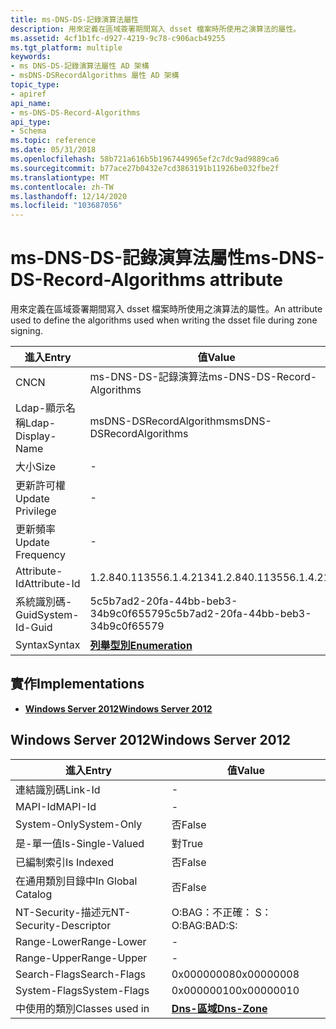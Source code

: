 ```yaml
---
title: ms-DNS-DS-記錄演算法屬性
description: 用來定義在區域簽署期間寫入 dsset 檔案時所使用之演算法的屬性。
ms.assetid: 4cf1b1fc-d927-4219-9c78-c906acb49255
ms.tgt_platform: multiple
keywords:
- ms DNS-DS-記錄演算法屬性 AD 架構
- msDNS-DSRecordAlgorithms 屬性 AD 架構
topic_type:
- apiref
api_name:
- ms-DNS-DS-Record-Algorithms
api_type:
- Schema
ms.topic: reference
ms.date: 05/31/2018
ms.openlocfilehash: 58b721a616b5b1967449965ef2c7dc9ad9889ca6
ms.sourcegitcommit: b77ace27b0432e7cd3863191b11926be032fbe2f
ms.translationtype: MT
ms.contentlocale: zh-TW
ms.lasthandoff: 12/14/2020
ms.locfileid: "103687056"
---
```

# <a name="ms-dns-ds-record-algorithms-attribute"></a><span data-ttu-id="59633-105">ms-DNS-DS-記錄演算法屬性</span><span class="sxs-lookup"><span data-stu-id="59633-105">ms-DNS-DS-Record-Algorithms attribute</span></span>

<span data-ttu-id="59633-106">用來定義在區域簽署期間寫入 dsset 檔案時所使用之演算法的屬性。</span><span class="sxs-lookup"><span data-stu-id="59633-106">An attribute used to define the algorithms used when writing the dsset file during zone signing.</span></span>



| <span data-ttu-id="59633-107">進入</span><span class="sxs-lookup"><span data-stu-id="59633-107">Entry</span></span> | <span data-ttu-id="59633-108">值</span><span class="sxs-lookup"><span data-stu-id="59633-108">Value</span></span> |
|-------------------|--------------------------------------|
| <span data-ttu-id="59633-109">CN</span><span class="sxs-lookup"><span data-stu-id="59633-109">CN</span></span>                | <span data-ttu-id="59633-110">ms-DNS-DS-記錄演算法</span><span class="sxs-lookup"><span data-stu-id="59633-110">ms-DNS-DS-Record-Algorithms</span></span>          |
| <span data-ttu-id="59633-111">Ldap-顯示名稱</span><span class="sxs-lookup"><span data-stu-id="59633-111">Ldap-Display-Name</span></span> | <span data-ttu-id="59633-112">msDNS-DSRecordAlgorithms</span><span class="sxs-lookup"><span data-stu-id="59633-112">msDNS-DSRecordAlgorithms</span></span>             |
| <span data-ttu-id="59633-113">大小</span><span class="sxs-lookup"><span data-stu-id="59633-113">Size</span></span>              | \-                                   |
| <span data-ttu-id="59633-114">更新許可權</span><span class="sxs-lookup"><span data-stu-id="59633-114">Update Privilege</span></span>  | \-                                   |
| <span data-ttu-id="59633-115">更新頻率</span><span class="sxs-lookup"><span data-stu-id="59633-115">Update Frequency</span></span>  | \-                                   |
| <span data-ttu-id="59633-116">Attribute-Id</span><span class="sxs-lookup"><span data-stu-id="59633-116">Attribute-Id</span></span>      | <span data-ttu-id="59633-117">1.2.840.113556.1.4.2134</span><span class="sxs-lookup"><span data-stu-id="59633-117">1.2.840.113556.1.4.2134</span></span>              |
| <span data-ttu-id="59633-118">系統識別碼-Guid</span><span class="sxs-lookup"><span data-stu-id="59633-118">System-Id-Guid</span></span>    | <span data-ttu-id="59633-119">5c5b7ad2-20fa-44bb-beb3-34b9c0f65579</span><span class="sxs-lookup"><span data-stu-id="59633-119">5c5b7ad2-20fa-44bb-beb3-34b9c0f65579</span></span> |
| <span data-ttu-id="59633-120">Syntax</span><span class="sxs-lookup"><span data-stu-id="59633-120">Syntax</span></span>            | [<span data-ttu-id="59633-121">**列舉型別**</span><span class="sxs-lookup"><span data-stu-id="59633-121">**Enumeration**</span></span>](s-enumeration.md) |



## <a name="implementations"></a><span data-ttu-id="59633-122">實作</span><span class="sxs-lookup"><span data-stu-id="59633-122">Implementations</span></span>

-   [<span data-ttu-id="59633-123">**Windows Server 2012**</span><span class="sxs-lookup"><span data-stu-id="59633-123">**Windows Server 2012**</span></span>](#windows-server-2012)

## <a name="windows-server-2012"></a><span data-ttu-id="59633-124">Windows Server 2012</span><span class="sxs-lookup"><span data-stu-id="59633-124">Windows Server 2012</span></span>



| <span data-ttu-id="59633-125">進入</span><span class="sxs-lookup"><span data-stu-id="59633-125">Entry</span></span> | <span data-ttu-id="59633-126">值</span><span class="sxs-lookup"><span data-stu-id="59633-126">Value</span></span> |
|------------------------|------------------------------------------|
| <span data-ttu-id="59633-127">連結識別碼</span><span class="sxs-lookup"><span data-stu-id="59633-127">Link-Id</span></span>                | \-                                       |
| <span data-ttu-id="59633-128">MAPI-Id</span><span class="sxs-lookup"><span data-stu-id="59633-128">MAPI-Id</span></span>                | \-                                       |
| <span data-ttu-id="59633-129">System-Only</span><span class="sxs-lookup"><span data-stu-id="59633-129">System-Only</span></span>            | <span data-ttu-id="59633-130">否</span><span class="sxs-lookup"><span data-stu-id="59633-130">False</span></span>                                    |
| <span data-ttu-id="59633-131">是-單一值</span><span class="sxs-lookup"><span data-stu-id="59633-131">Is-Single-Valued</span></span>       | <span data-ttu-id="59633-132">對</span><span class="sxs-lookup"><span data-stu-id="59633-132">True</span></span>                                     |
| <span data-ttu-id="59633-133">已編制索引</span><span class="sxs-lookup"><span data-stu-id="59633-133">Is Indexed</span></span>             | <span data-ttu-id="59633-134">否</span><span class="sxs-lookup"><span data-stu-id="59633-134">False</span></span>                                    |
| <span data-ttu-id="59633-135">在通用類別目錄中</span><span class="sxs-lookup"><span data-stu-id="59633-135">In Global Catalog</span></span>      | <span data-ttu-id="59633-136">否</span><span class="sxs-lookup"><span data-stu-id="59633-136">False</span></span>                                    |
| <span data-ttu-id="59633-137">NT-Security-描述元</span><span class="sxs-lookup"><span data-stu-id="59633-137">NT-Security-Descriptor</span></span> | <span data-ttu-id="59633-138">O:BAG：不正確： S：</span><span class="sxs-lookup"><span data-stu-id="59633-138">O:BAG:BAD:S:</span></span>                             |
| <span data-ttu-id="59633-139">Range-Lower</span><span class="sxs-lookup"><span data-stu-id="59633-139">Range-Lower</span></span>            | \-                                       |
| <span data-ttu-id="59633-140">Range-Upper</span><span class="sxs-lookup"><span data-stu-id="59633-140">Range-Upper</span></span>            | \-                                       |
| <span data-ttu-id="59633-141">Search-Flags</span><span class="sxs-lookup"><span data-stu-id="59633-141">Search-Flags</span></span>           | <span data-ttu-id="59633-142">0x00000008</span><span class="sxs-lookup"><span data-stu-id="59633-142">0x00000008</span></span>                               |
| <span data-ttu-id="59633-143">System-Flags</span><span class="sxs-lookup"><span data-stu-id="59633-143">System-Flags</span></span>           | <span data-ttu-id="59633-144">0x00000010</span><span class="sxs-lookup"><span data-stu-id="59633-144">0x00000010</span></span>                               |
| <span data-ttu-id="59633-145">中使用的類別</span><span class="sxs-lookup"><span data-stu-id="59633-145">Classes used in</span></span>        | [<span data-ttu-id="59633-146">**Dns-區域**</span><span class="sxs-lookup"><span data-stu-id="59633-146">**Dns-Zone**</span></span>](c-dnszone.md)<br/> |



 

 





